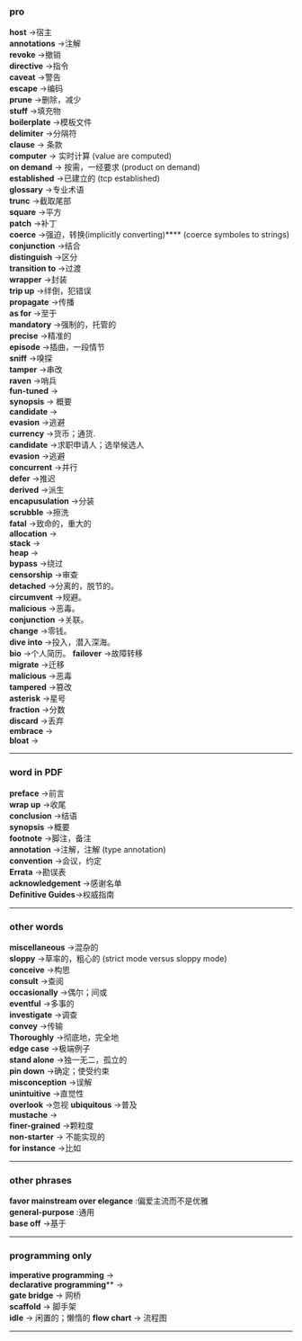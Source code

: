 ### pro
**host**            ->宿主  
**annotations**     ->注解  
**revoke**          ->撤销    
**directive**       ->指令  
**caveat**          ->警告  
**escape**          ->编码  
**prune**           ->删除，减少  
**stuff**           ->填充物  
**boilerplate**		->模板文件  
**delimiter**       ->分隔符    
**clause**          -> 条款  
**computer**        -> 实时计算            (value are computed)  
**on demand**       -> 按需，一经要求       (product on demand)  
**established**     ->已建立的             (tcp established)  
**glossary**        ->专业术语  
**trunc**           ->截取尾部  
**square**          ->平方  
**patch**           ->补丁  
**coerce**          ->强迫，转换(implicitly converting)****            (coerce symboles to strings)  
**conjunction**     ->结合  
**distinguish**     ->区分  
**transition to**   ->过渡   
**wrapper**         ->封装  
**trip up**         ->绊倒，犯错误  
**propagate**       ->传播  
**as for**          ->至于  
**mandatory**       ->强制的，托管的  
**precise**         ->精准的  
**episode**         ->插曲，一段情节  
**sniff**           ->嗅探  
**tamper**          ->串改   
**raven**           ->哨兵  
**fun-tuned**       ->  
**synopsis**        -> 概要  
**candidate**       ->  
**evasion**         ->逃避    
**currency**		->货币；通货.   
**candidate**       ->求职申请人；选举候选人   
**evasion**         ->逃避  
**concurrent**      ->并行  
**defer**           ->推迟  
**derived**         ->派生   
**encapusulation**  ->分装  
**scrubble**        ->擦洗   
**fatal**			->致命的，重大的  
**allocation**		->  
**stack**			->  
**heap**			->    
**bypass**			->绕过    
**censorship**      ->审查    
**detached**		->分离的，脱节的。    
**circumvent** 		->规避。    
**malicious**		->恶毒。   
**conjunction** 	->关联。  
**change**			->零钱。  
**dive into**		->投入，潜入深海。  
**bio**				->个人简历。
**failover**  ->故障转移  
**migrate** ->迁移  
**malicious**   ->恶毒  
**tampered**  ->篡改  
**asterisk**  ->星号    
**fraction**  ->分数  
**discard**   ->丢弃  
**embrace**   ->  
**bloat**          ->

---

### word in PDF  
**preface**         ->前言  
**wrap up**         ->收尾  
**conclusion**      ->结语  
**synopsis**        ->概要    
**footnote**        ->脚注，备注  
**annotation**      ->注解，注解             (type annotation)  
**convention**      ->会议，约定  
**Errata**          ->勘误表  
**acknowledgement** ->感谢名单  
**Definitive Guides**->权威指南    

---

### other words 

**miscellaneous**   ->混杂的  
**sloppy**          ->草率的，粗心的         (strict mode versus sloppy mode)  
**conceive**        ->构思  
**consult**         ->查阅  
**occasionally**    ->偶尔；间或  
**eventful**        ->多事的  
**investigate**     ->调查  
**convey**          ->传输  
**Thoroughly**      ->彻底地，完全地  
**edge case**       ->极端例子  
**stand alone**     ->独一无二，孤立的  
**pin down**        ->确定；使受约束  
**misconception**   ->误解  
**unintuitive**     ->直觉性  
**overlook**        ->忽视
**ubiquitous**      ->普及  
**mustache**		->  
**finer-grained**   ->颗粒度   
**non-starter**     ->  不能实现的  
**for instance**    ->比如  

---  


### other phrases

**favor mainstream over elegance**  :偏爱主流而不是优雅  
**general-purpose** :通用  
**base off**    ->基于

---  

### programming only
**imperative programming**      ->   
**declarative programming****     ->  
**gate bridge** -> 网桥  
**scaffold**  -> 脚手架  
**idle**  -> 闲置的；懒惰的 
**flow chart** -> 流程图    

---


